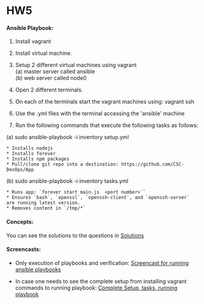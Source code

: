 # HW5

#### Ansible Playbook:  


1. Install vagrant
2. Install virtual machine.
3. Setup 2 different virtual machines using vagrant  
  (a) master server called ansible  
  (b) web server called node0  
4. Open 2 different terminals.
5. On each of the terminals start the vagrant machines using: vagrant ssh  
6. Use the .yml files with the terminal accessing the 'ansible' machine  

7. Run the following commands that execute the following tasks as follows:  

(a)  sudo ansible-playbook -i inventory setup.yml  

    * Installs nodejs
    * Installs forever
    * Installs npm packages
    * Pull/clone git repo into a destination: https://github.com/CSC-DevOps/App  
    
(b)  sudo ansible-playbook -i inventory tasks.yml

    * Runs app: `forever start main.js  <port number>``
    * Ensures `bash`, `openssl`, `openssh-client`, and `openssh-server` are running latest version.
    * Removes content in `/tmp/*`

#### Concepts:  

You can see the solutions to the questions in [Solutions](https://github.ncsu.edu/scyadav/HW5/blob/master/Solutions.pdf)


#### Screencasts:


* Only execution of playbooks and verification: [Screencast for running ansible playbooks](https://youtu.be/bSa4i8uZIZw)  
 
* In case one needs to see the complete setup from installing vagrant commands to running playbook: [Complete Setup, tasks, running playbook](https://youtu.be/6lW9FYo6Zpk)  


  
 
